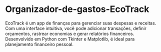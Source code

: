 # Organizador-de-gastos-EcoTrack
EcoTrack é um app de finanças para gerenciar suas despesas e receitas. Com uma interface intuitiva, você pode adicionar transações, definir orçamentos, rastrear economias e gerar relatórios financeiros. Desenvolvido em Python com Tkinter e Matplotlib, é ideal para planejamento financeiro pessoal.
